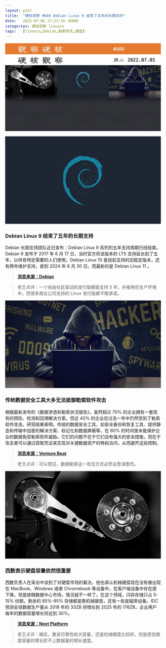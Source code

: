 ```yaml
---
layout: post
title:	"硬核观察 #688 Debian Linux 9 结束了五年的长期支持"
date:	2022-07-05 17:23:34 +0800 
categories:	硬核观察 linuxcn 
tags:	[linuxcn,Debian,勒索软件,硬盘]
---
```



![](/Asserts/Images/album/202207/05/172218xe92211h1u9eqa11.jpg)


![](/Asserts/Images/album/202207/05/172227n8yf4hdxys6wffo6.jpg)


### Debian Linux 9 结束了五年的长期支持


Debian 长期支持团队近日宣布：Debian Linux 9 系列的五年支持周期已经结束。Debian 9 发布于 2017 年 6 月 17 日，当时官方将该版本的 LTS 支持延长到了五年，以供有特定需要的人们使用。Debian Linux 10 是目前支持的旧稳定版本，还有两年维护支持，直到 2024 年 6 月 30 日。而最新的是 Debian Linux 11 。



> 
> **[消息来源：Debian](https://lists.debian.org/debian-lts-announce/2022/07/msg00002.html)**
> 
> 
> 



> 
> 老王点评：一个纯由社区驱动的发行版都能支持 5 年，并被用在生产环境中，而很多商业公司支持的 Linux 发行版都不敢承诺。
> 
> 
> 


![](/Asserts/Images/album/202207/05/172255dot3jnn3j1mt9va8.jpg)


### 传统数据安全工具大多无法抵御勒索软件攻击


根据最新发布的《数据渗透和勒索状况报告》，虽然超过 70% 的企业拥有一套现有的预防、检测和回溯解决方案，但近 40% 的企业在过去一年中仍然受到了勒索软件攻击。研究结果表明，传统的数据安全工具，如安全备份和恢复工具、提供静态和传输中加密的解决方案、标记化和数据屏蔽等，在 60% 的时间里未能保护企业的数据免受勒索软件威胁。它们的问题不在于它们没有强大的安全措施，而在于攻击者可以通过窃取凭证来实现对关键数据资产的特权访问，从而避开这些控制。



> 
> **[消息来源：Venture Beat](https://venturebeat.com/2022/06/30/data-security-ransomware/)**
> 
> 
> 



> 
> 老王点评：可以预见，数据勒索这一攻击方式必然会愈演愈烈。
> 
> 
> 


![](/Asserts/Images/album/202207/05/172309itklgltgnmlsknmf.jpg)


### 西数表示硬盘容量依然很重要


西数负责人在采访中谈到了对硬盘市场的看法，他也承认机械硬盘现在没有被出现在 MacBook、Windows 或者 Chromebook 等设备中，在客户端设备中存在感下降，但是放眼数据中心市场，情况就不一样了。在这个领域，闪存存储只占 5-15% 份额，剩余的 85%-95% 存储都是靠机械硬盘，还有一些是磁带设备。IDC 预测全球数据生产量从 2018 年的 33ZB 将增长到 2025 年的 176ZB，企业用户每年的数据容量增长将达到 30%。



> 
> **[消息来源：Next Platform](https://www.nextplatform.com/2022/07/01/hard-drives-are-the-mark-twain-of-technology/)**
> 
> 
> 



> 
> 老王点评：确实，要说可靠性和大容量，还是机械硬盘比较好。但是感觉硬盘容量的增长赶不上数据量的增长速度。
> 
> 
>
